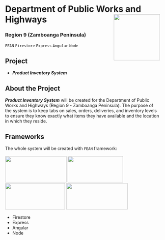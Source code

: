 # Department of Public Works and Highways <img src="https://upload.wikimedia.org/wikipedia/commons/thumb/3/3a/Department_of_Public_Works_and_Highways_%28DPWH%29.svg/1024px-Department_of_Public_Works_and_Highways_%28DPWH%29.svg.png" width="150" height="150" align="right"> 
### Region 9 (Zamboanga Peninsula)
`FEAN` `Firestore` `Express` `Angular` `Node`

## Project
* **_Product Inventory System_**

## About the Project
**_Product Inventory System_** will be created for the Department of Public Works and Highways (Region 9 - Zamboanga Peninsula). The purpose of the system is to keep tabs on sales, orders, deliveries, and inventory levels to ensure they know exactly what items they have available and the location in which they reside. 

## Frameworks
The whole system will be created with `FEAN` framework: <br/>
<br/>
<img src="https://miro.medium.com/max/1400/1*a2Da_CQHUsSKTCTRI2tYhQ.png" width="200" height="85">
<img src="https://upload.wikimedia.org/wikipedia/commons/6/64/Expressjs.png" width="180" height="85">
<img src="https://www.vectorlogo.zone/logos/angular/angular-ar21.png" width="195" height="85">
<img src="https://www.vectorlogo.zone/logos/nodejs/nodejs-ar21.png" width="200" height="85">


* Firestore
* Express
* Angular
* Node


